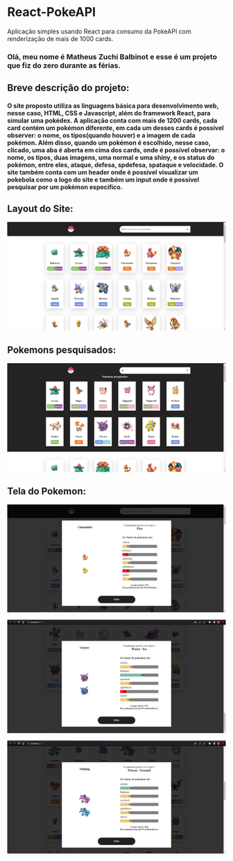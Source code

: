 # React-PokeAPI

Aplicação simples usando React para consumo da PokeAPI com renderização de mais de 1000 cards.

### Olá, meu nome é Matheus Zuchi Balbinot e esse é um projeto que fiz do zero durante as férias. 
## Breve descrição do projeto:

#### O site proposto utiliza as linguagens básica para desenvolvimento web, nesse caso, HTML, CSS e Javascript, além do framework React, para simular uma pokédex. A aplicação conta com mais de 1200 cards, cada card contém um pokémon diferente, em cada um desses cards é possível observer: o nome, os tipos(quando houver) e a imagem de cada pokémon. Além disso, quando um pokémon é escolhido, nesse caso, clicado, uma aba é aberta em cima dos cards, onde é possível observar: o nome, os tipos, duas imagens, uma normal e uma shiny, e os status do pokémon, entre eles, ataque, defesa, spdefesa, spataque e velocidade. O site também conta com um header onde é possível visualizar um pokebola como a logo do site e também um input onde é possível pesquisar por um pokémon específico.

## Layout do Site: 
![](https://raw.githubusercontent.com/MatheusZuchiBalbinot/React-PokeAPI/main/Images/pokelayout.png)

## Pokemons pesquisados:
![](https://raw.githubusercontent.com/MatheusZuchiBalbinot/React-PokeAPI/main/Images/searched_pokemons.png)

## Tela do Pokemon:
![](https://raw.githubusercontent.com/MatheusZuchiBalbinot/React-PokeAPI/main/Images/pokescreen.png)

![](https://raw.githubusercontent.com/MatheusZuchiBalbinot/React-PokeAPI/main/Images/pokescreen2.png)

![](https://raw.githubusercontent.com/MatheusZuchiBalbinot/React-PokeAPI/main/Images/pokescreen3.png)
